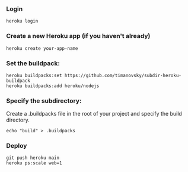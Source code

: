 ### Login
```
heroku login
```

### Create a new Heroku app (if you haven't already)
```
heroku create your-app-name
```

### Set the buildpack:
```
heroku buildpacks:set https://github.com/timanovsky/subdir-heroku-buildpack
heroku buildpacks:add heroku/nodejs
```

### Specify the subdirectory: 
Create a .buildpacks file in the root of your project and specify the build directory.
```
echo "build" > .buildpacks
```

### Deploy
```
git push heroku main
heroku ps:scale web=1
```
